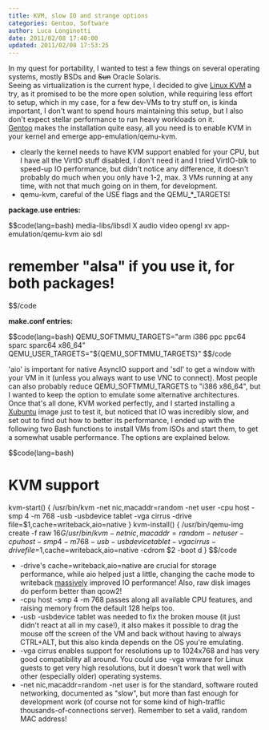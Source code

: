 ```yaml
---
title: KVM, slow IO and strange options
categories: Gentoo, Software
author: Luca Longinotti
date: 2011/02/08 17:40:00
updated: 2011/02/08 17:53:25
---
```

In my quest for portability, I wanted to test a few things on several operating systems, mostly BSDs and
<span style="text-decoration: line-through;">Sun</span> Oracle Solaris.  
Seeing as virtualization is the current hype, I decided to give [Linux KVM][1] a try, as it promised to be
the more open solution, while requiring less effort to setup, which in my case, for a few dev-VMs to try
stuff on, is kinda important, I don't want to spend hours maintaining this setup, but I also don't expect
stellar performance to run heavy workloads on it.  
[Gentoo][2] makes the installation quite easy, all you need is to enable KVM in your kernel and emerge
app-emulation/qemu-kvm.

* clearly the kernel needs to have KVM support enabled for your CPU, but I have all the VirtIO stuff disabled,
  I don't need it and I tried VirtIO-blk to speed-up IO performance, but didn't notice any difference, it
  doesn't probably do much when you only have 1-2, max. 3 VMs running at any time, with not that much going on
  in them, for development.
* qemu-kvm, careful of the USE flags and the QEMU_*_TARGETS!

**package.use entries:**

$$code(lang=bash)
media-libs/libsdl X audio video opengl xv
app-emulation/qemu-kvm aio sdl
# remember "alsa" if you use it, for both packages!
$$/code

**make.conf entries:**

$$code(lang=bash)
QEMU_SOFTMMU_TARGETS="arm i386 ppc ppc64 sparc sparc64 x86_64"
QEMU_USER_TARGETS="${QEMU_SOFTMMU_TARGETS}"
$$/code

'aio' is important for native AsyncIO support and 'sdl' to get a window with your VM in it (unless you always
want to use VNC to connect). Most people can also probably reduce QEMU_SOFTMMU_TARGETS to "i386 x86_64", but
I wanted to keep the option to emulate some alternative architectures.  
Once that's all done, KVM worked perfectly, and I started installing a [Xubuntu][3] image just to test it, but
noticed that IO was incredibly slow, and set out to find out how to better its performance, I ended up with
the following two Bash functions to install VMs from ISOs and start them, to get a somewhat usable performance.
The options are explained below.

$$code(lang=bash)
# KVM support
kvm-start() {
	/usr/bin/kvm -net nic,macaddr=random -net user -cpu host -smp 4 -m 768 -usb
	-usbdevice tablet -vga cirrus -drive file=$1,cache=writeback,aio=native
}
kvm-install() {
	/usr/bin/qemu-img create -f raw $1 6G
	/usr/bin/kvm -net nic,macaddr=random -net user -cpu host -smp 4 -m 768 -usb
	-usbdevice tablet -vga cirrus -drive file=$1,cache=writeback,aio=native
	-cdrom $2 -boot d
}
$$/code

* -drive's cache=writeback,aio=native are crucial for storage performance, while aio helped just a little,
  changing the cache mode to writeback <span style="text-decoration: underline;">massively</span> improved IO
  performance! Also, raw disk images do perform better than qcow2!
* -cpu host -smp 4 -m 768 passes along all available CPU features, and raising memory from the default 128
  helps too.
* -usb -usbdevice tablet was needed to fix the broken mouse (it just didn't react at all in my case!), it
  also makes it possible to drag the mouse off the screen of the VM and back without having to always
  CTRL+ALT, but this also kinda depends on the OS you're emulating.
* -vga cirrus enables support for resolutions up to 1024x768 and has very good compatibility all around.
  You could use -vga vmware for Linux guests to get very high resolutions, but it doesn't work that well
  with other (especially older) operating systems.
* -net nic,macaddr=random -net user is for the standard, software routed networking, documented as "slow",
  but more than fast enough for development work (of course not for some kind of high-traffic
  thousands-of-connections server). Remember to set a valid, random MAC address!

[1]: http://www.linux-kvm.org/page/Main_Page "Linux KVM"
[2]: http://www.gentoo.org/ "Gentoo"
[3]: http://www.xubuntu.org/ "Xubuntu"
